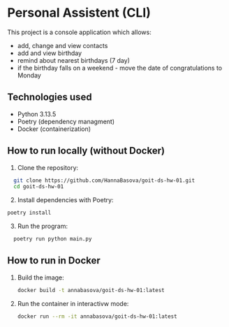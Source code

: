 # **Personal Assistent (CLI)**

This project is a console application which allows:
- add, change and view contacts
- add and view birthday 
- remind about nearest birthdays (7 day)
- if the birthday falls on a weekend - move the date of congratulations to Monday

 ##  **Technologies used**
- Python 3.13.5
- Poetry (dependency managment)
- Docker (containerization)

## **How to run locally (without Docker)**

1. Clone the repository:
 ```bash
   git clone https://github.com/HannaBasova/goit-ds-hw-01.git
   cd goit-ds-hw-01
```
2. Install dependencies with Poetry:
```bash
poetry install
```

3. Run the program:
 ```bash
   poetry run python main.py
```

## **How to run in Docker**
1. Build the image:
   ```bash
   docker build -t annabasova/goit-ds-hw-01:latest
   ```
2. Run the container in interactivw mode:
   ```bash
   docker run --rm -it annabasova/goit-ds-hw-01:latest
   
